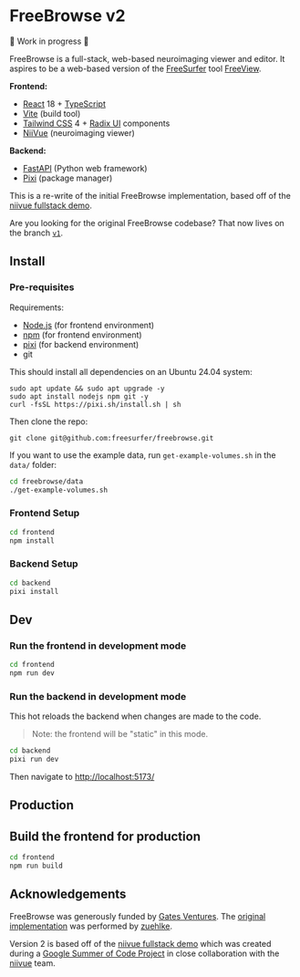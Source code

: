 # FreeBrowse v2

🚧 Work in progress 🚧

FreeBrowse is a full-stack, web-based neuroimaging viewer and editor.  It
aspires to be a web-based version of the
[FreeSurfer](surfer.nmr.mgh.harvard.edu) tool
[FreeView](surfer.nmr.mgh.harvard.edu/fswiki/FreeviewGuide).

**Frontend:**
- [React](https://react.dev) 18 + [TypeScript](https://www.typescriptlang.org)
- [Vite](https://vite.dev) (build tool)
- [Tailwind CSS](https://tailwindcss.com) 4 + [Radix UI](https://www.radix-ui.com) components
- [NiiVue](https://github.com/niivue/niivue) (neuroimaging viewer)

**Backend:**
- [FastAPI](https://fastapi.tiangolo.com) (Python web framework)
- [Pixi](https://pixi.sh) (package manager)

This is a re-write of the initial FreeBrowse implementation, based off of the
[niivue fullstack demo](https://github.com/niivue/fullstack-niivue-demo/).

Are you looking for the original FreeBrowse codebase?  That now lives on the
branch [`v1`](https://github.com/freesurfer/freebrowse/tree/v1).

## Install

### Pre-requisites

Requirements:
- [Node.js](https://nodejs.org) (for frontend environment)
- [npm](https://www.npmjs.com) (for frontend environment)
- [pixi](https://pixi.sh) (for backend environment)
- git

This should install all dependencies on an Ubuntu 24.04 system:

```
sudo apt update && sudo apt upgrade -y
sudo apt install nodejs npm git -y
curl -fsSL https://pixi.sh/install.sh | sh
```

Then clone the repo:

```
git clone git@github.com:freesurfer/freebrowse.git
```

If you want to use the example data, run `get-example-volumes.sh` in the `data/` folder:

```bash
cd freebrowse/data
./get-example-volumes.sh
```

### Frontend Setup

```bash
cd frontend
npm install
```

### Backend Setup

```bash
cd backend
pixi install
```

## Dev

### Run the frontend in development mode

```bash
cd frontend
npm run dev
```

### Run the backend in development mode

This hot reloads the backend when changes are made to the code.

> Note: the frontend will be "static" in this mode.

```bash
cd backend
pixi run dev
```

Then navigate to [http://localhost:5173/](http://localhost:5173/)

## Production

## Build the frontend for production

```bash
cd frontend
npm run build
```

## Acknowledgements

FreeBrowse was generously funded by
[Gates Ventures](https://en.wikipedia.org/wiki/Gates_Ventures).  The [original
implementation](https://github.com/freesurfer/freebrowse/tree/v1) was performed
by [zuehlke](https://www.zuehlke.com).

Version 2 is based off of the
[niivue fullstack demo](https://github.com/niivue/fullstack-niivue-demo/) which
was created during a
[Google Summer of Code Project](https://summerofcode.withgoogle.com/programs/2025/projects/h9cDmi0E)
in close collaboration with the [niivue](https://niivue.com) team.
